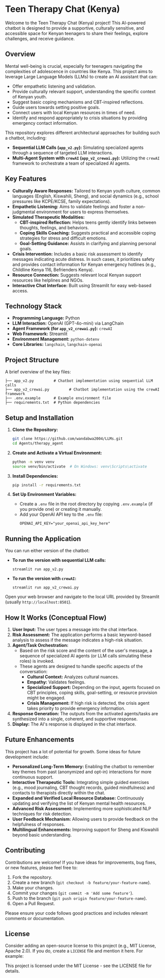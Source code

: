 # Teen Therapy Chat (Kenya)

Welcome to the Teen Therapy Chat (Kenya) project! This AI-powered chatbot is designed to provide a supportive, culturally sensitive, and accessible space for Kenyan teenagers to share their feelings, explore challenges, and receive guidance.
 
## Overview
 
Mental well-being is crucial, especially for teenagers navigating the complexities of adolescence in countries like Kenya. This project aims to leverage Large Language Models (LLMs) to create an AI assistant that can:
 
 *   Offer empathetic listening and validation.
 *   Provide culturally relevant support, understanding the specific context of Kenyan youth.
 *   Suggest basic coping mechanisms and CBT-inspired reflections.
 *   Guide users towards setting positive goals.
 *   Connect users with local Kenyan resources in times of need.
 *   Identify and respond appropriately to crisis situations by providing emergency contact information.
 
This repository explores different architectural approaches for building such a chatbot, including:
 *   **Sequential LLM Calls (`app_v2.py`):** Simulating specialized agents through a sequence of targeted LLM interactions.
 *   **Multi-Agent System with `crewAI` (`app_v2_crewai.py`):** Utilizing the `crewAI` framework to orchestrate a team of specialized AI agents.
 
## Key Features
 
 * **Culturally Aware Responses:** Tailored to Kenyan youth culture, common languages (English, Kiswahili, Sheng), and social dynamics (e.g., school pressures like KCPE/KCSE, family expectations).
 *  **Empathetic Listening:** Aims to validate feelings and foster a non-judgmental environment for users to express themselves.
 *   **Simulated Therapeutic Modalities:**
     *   **CBT-inspired Reflection:** Helps teens gently identify links between thoughts, feelings, and behaviors.
     *   **Coping Skills Coaching:** Suggests practical and accessible coping strategies for stress and difficult emotions.
     *   **Goal-Setting Guidance:** Assists in clarifying and planning personal goals.
 *   **Crisis Intervention:** Includes a basic risk assessment to identify messages indicating acute distress. In such cases, it prioritizes safety and provides contact information for Kenyan emergency hotlines (e.g., Childline Kenya 116, Befrienders Kenya).
 *   **Resource Connection:** Suggests relevant local Kenyan support resources like helplines and NGOs.
 *   **Interactive Chat Interface:** Built using Streamlit for easy web-based access.
 
 ## Technology Stack
 
 *   **Programming Language:** Python
 *   **LLM Interaction:** OpenAI (GPT-4o-mini) via LangChain
 *   **Agent Framework (for `app_v2_crewai.py`):** `crewAI`
 *   **Web Framework:** Streamlit
 *   **Environment Management:** `python-dotenv`
 *   **Core Libraries:** `langchain`, `langchain-openai`
 
 ## Project Structure
 
 A brief overview of the key files:
 
 ```
 ├── app_v2.py         # Chatbot implementation using sequential LLM calls
 ├── app_v2_crewai.py         # Chatbot implementation using the crewAI framework
 ├── .env.example      # Example environment file
 ├── requirements.txt  # Python dependencies

 ```
  
 ## Setup and Installation
 
 1.  **Clone the Repository:**
     ```bash
     git clone https://github.com/wandabwa2004/LLMs.git
     cd Agents/therapy_agent
     ```
 
 2.  **Create and Activate a Virtual Environment:**
     ```bash
     python -m venv venv
     source venv/bin/activate  # On Windows: venv\Scripts\activate
     ```
 
 3.  **Install Dependencies:**
     ```bash
     pip install -r requirements.txt
     ```
 
 4.  **Set Up Environment Variables:**
     *   Create a `.env` file in the root directory by copying `.env.example` (if you provide one) or creating it manually.
     *   Add your OpenAI API key to the `.env` file:
         ```env
         OPENAI_API_KEY="your_openai_api_key_here"
         ```
 
 ## Running the Application
 
 You can run either version of the chatbot:
 
 *   **To run the version with sequential LLM calls:**
     ```
     streamlit run app_v2.py
     ```
 
 *   **To run the version with `crewAI`:**
     ```
     streamlit run app_v2_crewai.py
     ```
 
 Open your web browser and navigate to the local URL provided by Streamlit (usually `http://localhost:8501`).
 
 ## How It Works (Conceptual Flow)
 
 1.  **User Input:** The user types a message into the chat interface.
 2.  **Risk Assessment:** The application performs a basic keyword-based analysis to assess if the message indicates a high-risk situation.
 3.  **Agent/Task Orchestration:**
     *   Based on the risk score and the content of the user's message, a sequence of specialized AI agents (or LLM calls simulating these roles) is invoked.
     *   These agents are designed to handle specific aspects of the conversation:
         *   **Cultural Context:** Analyzes cultural nuances.
         *   **Empathy:** Validates feelings.
         *   **Specialized Support:** Depending on the input, agents focused on CBT principles, coping skills, goal-setting, or resource provision might be engaged.
         *   **Crisis Management:** If high risk is detected, the crisis agent takes priority to provide emergency information.
 4.  **Response Generation:** The outputs from the activated agents/tasks are synthesized into a single, coherent, and supportive response.
 5.  **Display:** The AI's response is displayed in the chat interface.
 
 ## Future Enhancements
 
 This project has a lot of potential for growth. Some ideas for future development include:
 
 *   **Personalized Long-Term Memory:** Enabling the chatbot to remember key themes from past (anonymized and opt-in) interactions for more continuous support.
 *   **Interactive Therapeutic Tools:** Integrating simple guided exercises (e.g., mood journaling, CBT thought records, guided mindfulness) and  contacts to therapists directly within the chat.
 *   **Expanded and Verified Local Resource Database:** Continuously updating and verifying the list of Kenyan mental health resources.
 *   **Advanced Risk Assessment:** Implementing more sophisticated NLP techniques for risk detection.
 *   **User Feedback Mechanism:** Allowing users to provide feedback on the helpfulness of responses.
 *   **Multilingual Enhancements:** Improving support for Sheng and Kiswahili beyond basic understanding.
 
 ## Contributing
 
 Contributions are welcome! If you have ideas for improvements, bug fixes, or new features, please feel free to:
 
 1.  Fork the repository.
 2.  Create a new branch (`git checkout -b feature/your-feature-name`).
 3.  Make your changes.
 4.  Commit your changes (`git commit -m 'Add some feature'`).
 5.  Push to the branch (`git push origin feature/your-feature-name`).
 6.  Open a Pull Request.
 
 Please ensure your code follows good practices and includes relevant comments or documentation.
 
 ## License
 
 Consider adding an open-source license to this project (e.g., MIT License, Apache 2.0). If you do, create a `LICENSE` file and mention it here. For example:
 
 This project is licensed under the MIT License - see the LICENSE file for details.

